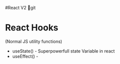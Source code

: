 #React V2 🚀git

# React Hooks
(Normal JS utility functions)
- useState() - Superpowerfull state Variable in react
- useEffect() - 